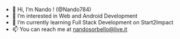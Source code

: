 - 👋  Hi, I’m Nando ! (@Nando784)
- 👀  I’m interested in Web and Android Development
- 🌱  I’m currently learning Full Stack Development on Start2Impact
- 📫  You can reach me at nandosorbello@live.it

<!---
Nando784/Nando784 is a ✨ special ✨ repository because its `README.md` (this file) appears on your GitHub profile.
You can click the Preview link to take a look at your changes.
--->

